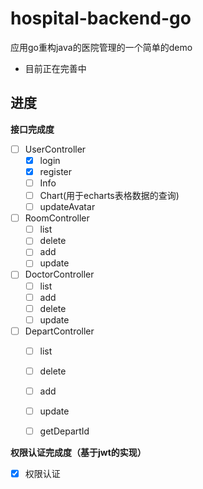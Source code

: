 # hospital-backend-go
应用go重构java的医院管理的一个简单的demo

- 目前正在完善中



## 进度

**接口完成度**

- [ ] UserController
  - [x] login
  - [x] register
  - [ ] Info
  - [ ] Chart(用于echarts表格数据的查询)
  - [ ] updateAvatar
- [ ] RoomController
  - [ ] list
  - [ ] delete
  - [ ] add
  - [ ] update
- [ ] DoctorController
  - [ ] list
  - [ ] add
  - [ ] delete
  - [ ] update
- [ ] DepartController
  - [ ] list
  - [ ] delete
  - [ ] add
  - [ ] update
  - [ ] getDepartId



**权限认证完成度（基于jwt的实现）**

- [x] 权限认证